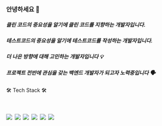 ### 안녕하세요 👋

<h5>클린 코드의 중요성을 알기에 클린 코드를 지향하는 개발자입니다.</h5>
<h5>테스트코드의 중요성을 알기에 테스트코드를 작성하는 개발자입니다.</h5>
<h5>더 나은 방향에 대해 고민하는 개발자입니다 💡</h5>
<h5>프로젝트 전반에 관심을 갖는 백엔드 개발자가 되고자 노력중입니다 🗣️</h5>



🛠 Tech Stack 🛠
<h1><img src="https://img.shields.io/badge/Java-ED8B00?style=for-the-badge&logo=openjdk&logoColor=white"/>
<img src="https://img.shields.io/badge/Spring-6DB33F?style=for-the-badge&logo=spring&logoColor=white"/>
<img src="https://img.shields.io/badge/Microsoft_SQL_Server-CC2927?style=for-the-badge&logo=microsoft-sql-server&logoColor=white"/>
<img src="https://img.shields.io/badge/IntelliJ_IDEA-000000.svg?style=for-the-badge&logo=intellij-idea&logoColor=white"/>
<img src="https://img.shields.io/badge/GIT-E44C30?style=for-the-badge&logo=git&logoColor=white"/>
<img src="https://img.shields.io/badge/Jenkins-D24939?style=for-the-badge&logo=Jenkins&logoColor=white"/>
</h1>


